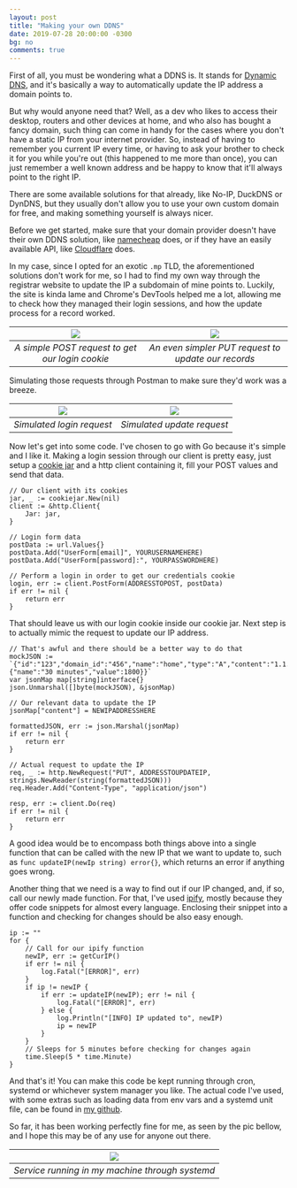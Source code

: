 ```yaml
---
layout: post
title: "Making your own DDNS"
date: 2019-07-28 20:00:00 -0300
bg: no
comments: true
---
```


First of all, you must be wondering what a DDNS is. It stands for [Dynamic DNS](https://en.wikipedia.org/wiki/Dynamic_DNS), and it's basically a way to automatically update the IP address a domain points to.

But why would anyone need that? Well, as a dev who likes to access their desktop, routers and other devices at home, and who also has bought a fancy domain, such thing can come in handy for the cases where you don't have a static IP from your internet provider. So, instead of having to remember you current IP every time, or having to ask your brother to check it for you while you're out (this happened to me more than once), you can just remember a well known address and be happy to know that it'll always point to the right IP.

There are some available solutions for that already, like No-IP, DuckDNS or DynDNS, but they usually don't allow you to use your own custom domain for free, and making something yourself is always nicer.

Before we get started, make sure that your domain provider doesn't have their own DDNS solution, like [namecheap](https://www.namecheap.com/support/knowledgebase/article.aspx/595/11/how-do-i-enable-dynamic-dns-for-a-domain) does, or if they have an easily available API, like [Cloudflare](https://api.cloudflare.com/#getting-started-endpoints) does.

In my case, since I opted for an exotic `.mp` TLD, the aforementioned solutions don't work for me, so I had to find my own way through the registrar website to update the IP a subdomain of mine points to. Luckily, the site is kinda lame and Chrome's DevTools helped me a lot, allowing me to check how they managed their login sessions, and how the update process for a record worked.

| <img src="{{ site.baseurl }}/images/diyddns/devtoolslogin.png"> | <img src="{{ site.baseurl }}/images/diyddns/devtoolsdns.png"> |
|:--: | :--:| 
| *A simple POST request to get our login cookie* | *An even simpler PUT request to update our records* |

Simulating those requests through Postman to make sure they'd work was a breeze.

| <img src="{{ site.baseurl }}/images/diyddns/postmanlogin.png"> | <img src="{{ site.baseurl }}/images/diyddns/postmanchange.png"> |
|:--: | :--:| 
| *Simulated login request* | *Simulated update request* |

Now let's get into some code. I've chosen to go with Go because it's simple and I like it. Making a login session through our client is pretty easy, just setup a [cookie jar](https://golang.org/pkg/net/http/cookiejar/) and a http client containing it, fill your POST values and send that data.

```
// Our client with its cookies
jar, _ := cookiejar.New(nil)
client := &http.Client{
    Jar: jar,
}

// Login form data
postData := url.Values{}
postData.Add("UserForm[email]", YOURUSERNAMEHERE)
postData.Add("UserForm[password]:", YOURPASSWORDHERE)

// Perform a login in order to get our credentials cookie
login, err := client.PostForm(ADDRESSTOPOST, postData)
if err != nil {
    return err
}
```

That should leave us with our login cookie inside our cookie jar. Next step is to actually mimic the request to update our IP address.

```
// That's awful and there should be a better way to do that
mockJSON := `{"id":"123","domain_id":"456","name":"home","type":"A","content":"1.1.1.1","ttl":1800,"prio":null,"change_date":null,"disabled":"0","ordername":null,"auth":"1","description":"Host","selected_ttl":{"name":"30 minutes","value":1800}}`
var jsonMap map[string]interface{}
json.Unmarshal([]byte(mockJSON), &jsonMap)

// Our relevant data to update the IP
jsonMap["content"] = NEWIPADDRESSHERE

formattedJSON, err := json.Marshal(jsonMap)
if err != nil {
    return err
}

// Actual request to update the IP
req, _ := http.NewRequest("PUT", ADDRESSTOUPDATEIP, strings.NewReader(string(formattedJSON)))
req.Header.Add("Content-Type", "application/json")

resp, err := client.Do(req)
if err != nil {
    return err
}
```

A good idea would be to encompass both things above into a single function that can be called with the new IP that we want to update to, such as `func updateIP(newIp string) error{}`, which returns an error if anything goes wrong.

Another thing that we need is a way to find out if our IP changed, and, if so, call our newly made function. For that, I've used [ipify](https://www.ipify.org/), mostly because they offer code snippets for almost every language. Enclosing their snippet into a function and checking for changes should be also easy enough.

```
ip := ""
for {
    // Call for our ipify function
    newIP, err := getCurIP()
    if err != nil {
        log.Fatal("[ERROR]", err)
    }
    if ip != newIP {
        if err := updateIP(newIP); err != nil {
            log.Fatal("[ERROR]", err)
        } else {
            log.Println("[INFO] IP updated to", newIP)
            ip = newIP
        }
    }
    // Sleeps for 5 minutes before checking for changes again
    time.Sleep(5 * time.Minute)
}
```

And that's it! You can make this code be kept running through cron, systemd or whichever system manager you like. The actual code I've used, with some extras such as loading data from env vars and a systemd unit file, can be found in [my github](https://github.com/igormp/GoDDNS).

So far, it has been working perfectly fine for me, as seen by the pic bellow, and I hope this may be of any use for anyone out there.

| <img src="{{ site.baseurl }}/images/diyddns/systemctl.png"> |
|:--: |
| *Service running in my machine through systemd* |